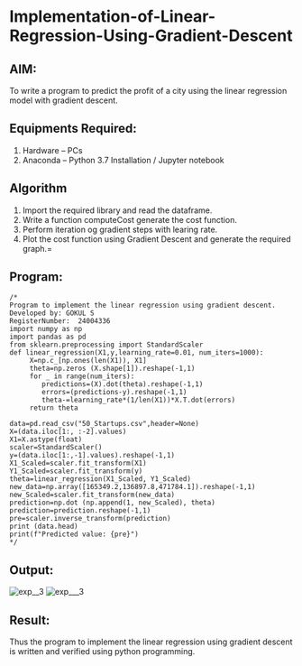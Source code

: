 # Implementation-of-Linear-Regression-Using-Gradient-Descent

## AIM:
To write a program to predict the profit of a city using the linear regression model with gradient descent.

## Equipments Required:
1. Hardware – PCs
2. Anaconda – Python 3.7 Installation / Jupyter notebook

## Algorithm
1. Import the required library and read the dataframe.
2. Write a function computeCost generate the cost function.
3. Perform iteration og gradient steps with learing rate.
4. Plot the cost function using Gradient Descent and generate the required graph.=

## Program:
```
/*
Program to implement the linear regression using gradient descent.
Developed by: GOKUL S
RegisterNumber:  24004336
import numpy as np
import pandas as pd
from sklearn.preprocessing import StandardScaler
def linear_regression(X1,y,learning_rate=0.01, num_iters=1000):
     X=np.c_[np.ones(len(X1)), X1]
     theta=np.zeros (X.shape[1]).reshape(-1,1)
     for _ in range(num_iters):
        predictions=(X).dot(theta).reshape(-1,1)
        errors=(predictions-y).reshape(-1,1)
        theta-=learning_rate*(1/len(X1))*X.T.dot(errors)
     return theta
    
data=pd.read_csv("50_Startups.csv",header=None)
X=(data.iloc[1:, :-2].values)
X1=X.astype(float)
scaler=StandardScaler()
y=(data.iloc[1:,-1].values).reshape(-1,1)
X1_Scaled=scaler.fit_transform(X1)
Y1_Scaled=scaler.fit_transform(y)
theta=linear_regression(X1_Scaled, Y1_Scaled)
new_data=np.array([165349.2,136897.8,471784.1]).reshape(-1,1)
new_Scaled=scaler.fit_transform(new_data)
prediction=np.dot (np.append(1, new_Scaled), theta)
prediction=prediction.reshape(-1,1)
pre=scaler.inverse_transform(prediction)
print (data.head)
print(f"Predicted value: {pre}")
*/
```

## Output:
![exp__3](https://github.com/user-attachments/assets/71acd374-fa9b-4643-bfa2-ae173fde4802)
![exp___3](https://github.com/user-attachments/assets/efae581d-a561-416f-a8ea-1e6b3a747b67)



## Result:
Thus the program to implement the linear regression using gradient descent is written and verified using python programming.
